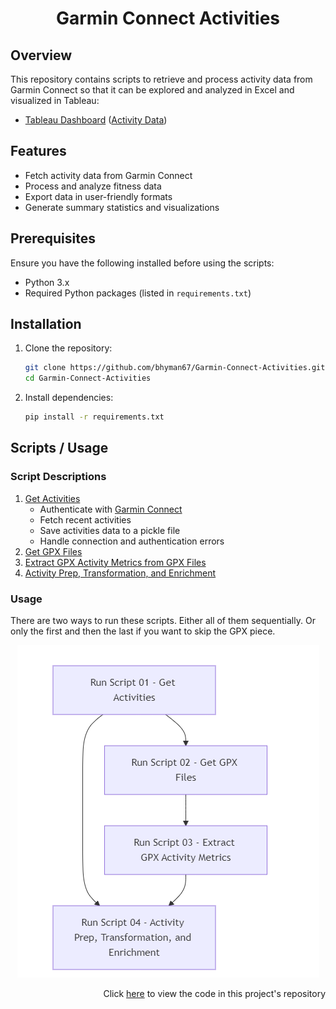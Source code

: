 <h1>
    <p align="center">Garmin Connect Activities</p>
</h1>

## Overview
This repository contains scripts to retrieve and process activity data from Garmin Connect so that it can be explored and analyzed in Excel and visualized in Tableau: 

* [Tableau Dashboard](https://public.tableau.com/app/profile/brent1746/viz/RunningandResistanceTrainingTracker/Overview) ([Activity Data](https://1drv.ms/x/c/532f03b812e559b6/EQnySg4u6AVCoOtcMKw7TekB8vOiY29yLaXJxuEDQeI2Yw))


## Features
- Fetch activity data from Garmin Connect
- Process and analyze fitness data
- Export data in user-friendly formats
- Generate summary statistics and visualizations

## Prerequisites
Ensure you have the following installed before using the scripts:
- Python 3.x
- Required Python packages (listed in `requirements.txt`)

## Installation

1. Clone the repository:
   ```sh
   git clone https://github.com/bhyman67/Garmin-Connect-Activities.git
   cd Garmin-Connect-Activities
   ```
2. Install dependencies:
   ```sh
   pip install -r requirements.txt
   ```

## Scripts / Usage

### Script Descriptions
1. [Get Activities](01%20-%20Get%20Activities.py)
   - Authenticate with [Garmin Connect](https://pypi.org/project/garminconnect/)
   - Fetch recent activities
   - Save activities data to a pickle file
   - Handle connection and authentication errors
2. [Get GPX Files](02%20-%20Get%20GPX%20Files.py)
3. [Extract GPX Activity Metrics from GPX Files](03%20-%20Extract%20GPX%20Activity%20Metrics.py)
4. [Activity Prep, Transformation, and Enrichment](04%20-%20Activity%20Prep,%20Transformation,%20and%20Enrichment.py)

### Usage

There are two ways to run these scripts. Either all of them sequentially. Or only the first and then the last if you want to skip the GPX piece. 

<div align="center">
    <img src="Flow%20of%20Scripts.png" alt="Flow of Scripts">
</div>

<p align="right">Click <a href="https://github.com/bhyman67/Garmin-Connect-Activities">here</a> to view the code in this project's repository<p>